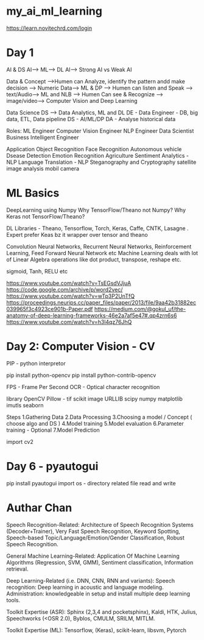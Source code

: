 # my_ai_ml_learning

https://learn.novitechrd.com/login

Day 1
===============================
AI & DS 
  AI--> ML--> DL
AI--> Strong AI vs Weak AI

Data & Concept
   -->Humen can Analyze, identify the pattern andd make decision  --> Numeric Data--> ML & DP
   --> Humen can listen and Speak --> text/Audio--> ML and NLB
   --> Humen Can see & Recognize --> image/video--> Computer Vision and Deep Learning

Data Science DS --> Data Analytics, ML and DL 
DE - Data Engineer - DB, big data, ETL, Data pipeline
DS - AI/ML/DP
DA - Analyse historical data

Roles:
  ML Engineer
  Computer Vision Engineer
  NLP Engineer
  Data Scientist
  Business Intelligent Engineer

Application
   Object Recognition
   Face Recognition
   Autonomous vehicle
   Dsease Detection
   Emotion Recognition
   Agriculture
   Sentiment Analytics - NLP
   Language Translation - NLP
   Steganography and Cryptography
   satellite image analysis
   mobil camera

ML Basics
===================
DeepLearning using Numpy
Why TensorFlow/Theano not Numpy?
Why Keras not TensorFlow/Theano?

DL Libraries - Theano, Tensorflow, Torch, Keras, Caffe, CNTK, Lasagne . Expert prefer Keas bz it wrapper over tensor and theano

Convolution Neural Networks, Recurrent Neural Networks, Reinforcement Learning, Feed Forward Neural Network etc
Machine Learning deals with lot of Linear Algebra operations like dot product, transpose, reshape etc.

sigmoid, Tanh, RELU etc

https://www.youtube.com/watch?v=TsEGsdVJjuA
https://code.google.com/archive/p/word2vec/
https://www.youtube.com/watch?v=wTp3P2UnTfQ
https://proceedings.neurips.cc/paper_files/paper/2013/file/9aa42b31882ec039965f3c4923ce901b-Paper.pdf
https://medium.com/@gokul_uf/the-anatomy-of-deep-learning-frameworks-46e2a7af5e47#.qp4zrn6s6
https://www.youtube.com/watch?v=h3l4qz76JhQ

Day 2:   Computer Vision - CV
====================================
PIP - python interpretor

pip install python-opencv
pip install python-contrib-opencv

FPS - Frame Per Second
OCR - Optical character recognition

library
   OpenCV
   Pillow - tif
   scikit image
   URLLIB
   scipy
   numpy
   matplotlib
   imutls
   seaborn

Steps
    1.Gathering Data
    2.Data Processing
    3.Choosing a model / Concept  ( choose algo and DS ) 
    4.Model training
    5.Model evaluation
    6.Parameter training - Optional 
    7.Model Prediction 
    
import cv2

Day 6 - pyautogui
=======================================
pip install pyautogui
import os - directory related file read and write


Authar Chan
========================================
Speech Recognition-Related: Architecture of Speech Recognition Systems (Decoder+Trainer), Very Fast Speech Recognition, Keyword Spotting, Speech-based Topic/Language/Emotion/Gender Classification, Robust Speech Recognition. 

General Machine Learning-Related: Application Of Machine Learning Algorithms (Regression, SVM, GMM), Sentiment classification, Information retrieval. 

Deep Learning-Related (i.e. DNN, CNN, RNN and variants):
 Speech recognition: Deep learning in acoustic and language modeling. 
 Administration: knowledgeable in setup and install multiple deep learning tools.

Toolkit Expertise (ASR): Sphinx (2,3,4 and pocketsphinx), Kaldi, HTK, Julius, Speechworks (<OSR 2.0), Byblos, CMULM, SRILM, MITLM.

Toolkit Expertise (ML): Tensorflow, (Keras), scikit-learn, libsvm, Pytorch
